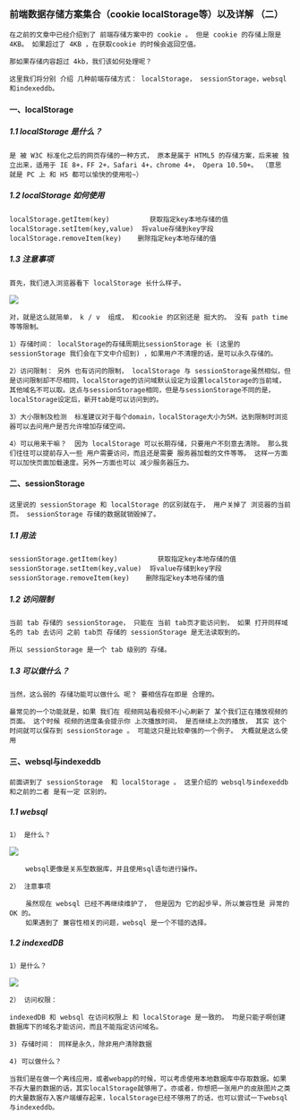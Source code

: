 ### 前端数据存储方案集合（cookie localStorage等）以及详解 （二）

	在之前的文章中已经介绍到了 前端存储方案中的 cookie 。 但是 cookie 的存储上限是 4KB。 如果超过了 4KB ，在获取cookie 的时候会返回空值。

	那如果存储内容超过 4kb，我们该如何处理呢？

	这里我们将分别 介绍 几种前端存储方式： localStorage， sessionStorage，websql 和indexeddb。

#### 一、localStorage

##### 1.1 localStorage 是什么？
		
	是 被 W3C 标准化之后的网页存储的一种方式， 原本是属于 HTML5 的存储方案，后来被 独立出来，适用于 IE 8+，FF 2+，Safari 4+，chrome 4+， Opera 10.50+。 （意思 就是 PC 上 和 H5 都可以愉快的使用啦~）

	

##### 1.2 localStorage 如何使用
	
	localStorage.getItem(key)          获取指定key本地存储的值
	localStorage.setItem(key,value)  将value存储到key字段
	localStorage.removeItem(key)    删除指定key本地存储的值


##### 1.3 注意事项

	首先，我们进入浏览器看下 localStorage 长什么样子。

![](http://images2017.cnblogs.com/blog/675289/201708/675289-20170804102635990-363496587.png)

	对，就是这么就简单， k / v  组成， 和cookie 的区别还是 挺大的。 没有 path time 等等限制。

	1）存储时间： localStorage的存储周期比sessionStorage 长 (这里的 sessionStorage 我们会在下文中介绍到) ，如果用户不清理的话，是可以永久存储的。

	2）访问限制： 另外 也有访问的限制， localStorage 与 sessionStorage虽然相似，但是访问限制却不尽相同，localStorage的访问域默认设定为设置localStorage的当前域，其他域名不可以取。这点与sessionStorage相同，但是与sessionStorage不同的是，localStorage设定后，新开tab是可以访问到的。
	
	3）大小限制及检测  标准建议对于每个domain，localStorage大小为5M，达到限制时浏览器可以去问用户是否允许增加存储空间。

	4）可以用来干嘛？  因为 localStorage 可以长期存储，只要用户不刻意去清除。 那么我们往往可以提前存入一些 用户需要访问，而且还是需要 服务器加载的文件等等。 这样一方面可以加快页面加载速度。另外一方面也可以 减少服务器压力。
	

#### 二、sessionStorage

	这里说的 sessionStorage 和 localStorage 的区别就在于， 用户关掉了 浏览器的当前页。 sessionStorage 存储的数据就销毁掉了。


##### 1.1 用法
	
	sessionStorage.getItem(key)          获取指定key本地存储的值
	sessionStorage.setItem(key,value)  将value存储到key字段
	sessionStorage.removeItem(key)    删除指定key本地存储的值


##### 1.2 访问限制
	
	当前 tab 存储的 sessionStorage， 只能在 当前 tab页才能访问到， 如果 打开同样域名的 tab 去访问 之前 tab页 存储的 sessionStorage 是无法读取到的。

	所以 sessionStorage 是一个 tab 级别的 存储。

##### 1.3 可以做什么？

	当然，这么弱的 存储功能可以做什么 呢？ 要相信存在即是 合理的。
	
	最常见的一个功能就是，如果 我们在 视频网站看视频不小心刷新了 某个我们正在播放视频的页面。 这个时候 视频的进度条会提示你 上次播放时间， 是否继续上次的播放， 其实 这个时间就可以保存到 sessionStorage 。 可能这只是比较牵强的一个例子。 大概就是这么使用
	

#### 三、websql与indexeddb
	
	前面讲到了 sessionStorage  和 localStorage 。 这里介绍的 websql与indexeddb 和之前的二者 是有一定 区别的。


##### 1.1 websql
	
	1） 是什么？
	
![](http://images2017.cnblogs.com/blog/675289/201708/675289-20170804105227803-2098145534.png)

		websql更像是关系型数据库，并且使用sql语句进行操作。

	2） 注意事项
	
		虽然现在 websql 已经不再继续维护了， 但是因为 它的起步早，所以兼容性是 异常的OK 的。
		如果遇到了 兼容性相关的问题，websql 是一个不错的选择。


##### 1.2 indexedDB

	1）是什么？

![](http://images2017.cnblogs.com/blog/675289/201708/675289-20170804111437240-1185273250.png)

	2） 访问权限：

	indexedDB 和 websql 在访问权限上 和 localStorage 是一致的。 均是只能子啊创建数据库下的域名才能访问，而且不能指定访问域名。

	3) 存储时间： 同样是永久，除非用户清除数据

	4) 可以做什么？

	当我们是在做一个离线应用，或者webapp的时候，可以考虑使用本地数据库中存取数据。如果不存大量的数据的话，其实localStorage就够用了。亦或者，你想把一张用户的皮肤图片之类的大量数据存入客户端缓存起来，localStorage已经不够用了的话，也可以尝试一下websql与indexeddb。
